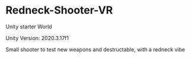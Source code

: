 # Redneck-Shooter-VR
Unity starter World

Unity Version: 2020.3.17f1

Small shooter to test new weapons and destructable, with a redneck vibe
